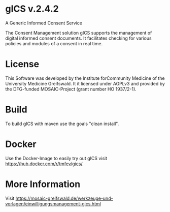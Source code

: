 # gICS v.2.4.2
A Generic Informed Consent Service

The Consent Management solution gICS supports the management of digital informed consent documents. It facilitates checking for various policies and modules of a consent in real time.

# License
This Software was developed by the Institute forCommunity Medicine of the University Medicine Greifswald. It it licensed under AGPLv3 and provided by the DFG-funded MOSAIC-Project (grant number HO 1937/2-1).

# Build
To build gICS with maven use the goals "clean install".

# Docker
Use the Docker-Image to easily try out gICS visit https://hub.docker.com/r/tmfev/gics/

# More Information
Visit https://mosaic-greifswald.de/werkzeuge-und-vorlagen/einwilligungsmanagement-gics.html
